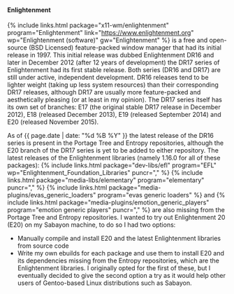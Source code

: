 #### Enlightenment
{% include links.html package="x11-wm/enlightenment" program="Enlightenment" link="https://www.enlightenment.org" wp="Enlightenment (software)" gw="Enlightenment" %} is a free and open-source (BSD Licensed) feature-packed window manager that had its initial release in 1997. This initial release was dubbed Enlightenment DR16 and later in December 2012 (after 12 years of development) the DR17 series of Enlightenment had its first stable release. Both series (DR16 and DR17) are still under active, independent development. DR16 releases tend to be lighter weight (taking up less system resources) than their corresponding DR17 releases, although DR17 are usually more feature-packed and aesthetically pleasing (or at least in my opinion). The DR17 series itself has its own set of branches: E17 (the original stable DR17 release in December 2012), E18 (released December 2013), E19 (released September 2014) and E20 (released November 2015).

As of {{ page.date | date: "%d %B %Y" }} the latest release of the DR16 series is present in the Portage Tree and Entropy repositories, although the E20 branch of the DR17 series is yet to be added to either repository. The latest releases of the Enlightenment libraries (namely 1.16.0 for all of these packages): {% include links.html package="dev-libs/efl" program="EFL" wp="Enlightenment_Foundation_Libraries" puncr="," %} {% include links.html package="media-libs/elementary" program="elementary" puncr="," %} {% include links.html package="media-plugins/evas_generic_loaders" program="evas generic loaders" %} and {% include links.html package="media-plugins/emotion_generic_players" program="emotion generic players" puncr="," %} are also missing from the Portage Tree and Entropy repositories. I wanted to try out Enlightenment 20 (E20) on my Sabayon machine, to do so I had two options:
* Manually compile and install E20 and the latest Enlightenment libraries from source code
* Write my own ebuilds for each package and use them to install E20 and its dependencies missing from the Entropy repositories, which are the Enlightenment libraries.
I originally opted for the first of these, but I eventually decided to give the second option a try as it would help other users of Gentoo-based Linux distributions such as Sabayon.
